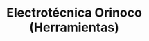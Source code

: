 ---
title: "Electrotécnica Orinoco (Herramientas)"
url: /caracas/electrotecnica-orinoco-herramientas/
shop: hardware
---